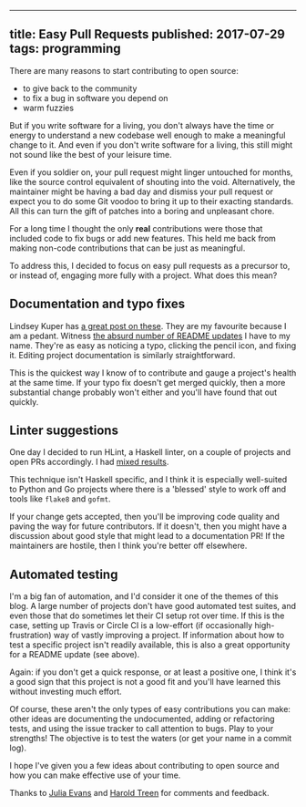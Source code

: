--------------------------------------------------------------------------------
title: Easy Pull Requests
published: 2017-07-29
tags: programming
--------------------------------------------------------------------------------

There are many reasons to start contributing to open source:

* to give back to the community
* to fix a bug in software you depend on
* warm fuzzies

But if you write software for a living, you don't always have the time or
energy to understand a new codebase well enough to make a meaningful change to
it. And even if you don't write software for a living, this still might not
sound like the best of your leisure time.

Even if you soldier on, your pull request might linger untouched for months,
like the source control equivalent of shouting into the void. Alternatively,
the maintainer might be having a bad day and dismiss your pull request or
expect you to do some Git voodoo to bring it up to their exacting standards.
All this can turn the gift of patches into a boring and unpleasant chore.

For a long time I thought the only **real** contributions were those that
included code to fix bugs or add new features. This held me back from making
non-code contributions that can be just as meaningful.

To address this, I decided to focus on easy pull requests as a precursor to, or
instead of, engaging more fully with a project. What does this mean?

## Documentation and typo fixes

Lindsey Kuper has [a great post on
these](http://composition.al/blog/2013/05/31/one-character-patches/). They are
my favourite because I am a pedant. Witness [the absurd number of README
updates](https://github.com/pulls?utf8=%E2%9C%93&q=is%3Apr+author%3Avaibhavsagar+is%3Aclosed+README)
I have to my name. They're as easy as noticing a typo, clicking the pencil
icon, and fixing it. Editing project documentation is similarly
straightforward.

This is the quickest way I know of to contribute and gauge a project's health
at the same time. If your typo fix doesn't get merged quickly, then a more
substantial change probably won't either and you'll have found that out
quickly.

## Linter suggestions

One day I decided to run HLint, a Haskell linter, on a couple of projects and
open PRs accordingly. I had [mixed
results](https://github.com/pulls?q=is%3Apr+author%3Avaibhavsagar+HLint+is%3Aclosed).

This technique isn't Haskell specific, and I think it is especially well-suited
to Python and Go projects where there is a 'blessed' style to work off and
tools like `flake8` and `gofmt`.

If your change gets accepted, then you'll be improving code quality and paving
the way for future contributors. If it doesn't, then you might have a
discussion about good style that might lead to a documentation PR! If the
maintainers are hostile, then I think you're better off elsewhere.

## Automated testing

I'm a big fan of automation, and I'd consider it one of the themes of this
blog. A large number of projects don't have good automated test suites, and
even those that do sometimes let their CI setup rot over time. If this is the
case, setting up Travis or Circle CI is a low-effort (if occasionally
high-frustration) way of vastly improving a project. If information about how
to test a specific project isn't readily available, this is also a great
opportunity for a README update (see above).

Again: if you don't get a quick response, or at least a positive one, I think
it's a good sign that this project is not a good fit and you'll have learned
this without investing much effort.

Of course, these aren't the only types of easy contributions you can make:
other ideas are documenting the undocumented, adding or refactoring tests, and
using the issue tracker to call attention to bugs. Play to your strengths! The
objective is to test the waters (or get your name in a commit log).

I hope I've given you a few ideas about contributing to open source and how you
can make effective use of your time.

Thanks to [Julia Evans](https://jvns.ca/) and [Harold
Treen](https://haroldtreen.com/) for comments and feedback.
